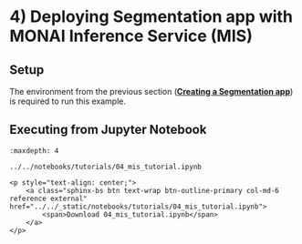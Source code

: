# 4) Deploying Segmentation app with MONAI Inference Service (MIS)

## Setup

The environment from the previous section (**<a href="./03_segmentation_app.html#setup">Creating a Segmentation app</a>**) is required to run this example.

## Executing from Jupyter Notebook

```{toctree}
:maxdepth: 4

../../notebooks/tutorials/04_mis_tutorial.ipynb
```

<!-- ```{raw} html
<div style="text-align: center;">
    <iframe width="560" height="315" src="https://www.youtube.com/watch?v=sISg521fdCA" title="YouTube video player" frameborder="0" allow="accelerometer; autoplay; clipboard-write; encrypted-media; gyroscope; picture-in-picture" allowfullscreen></iframe>
</div>
``` -->

```{raw} html
<p style="text-align: center;">
    <a class="sphinx-bs btn text-wrap btn-outline-primary col-md-6 reference external" href="../../_static/notebooks/tutorials/04_mis_tutorial.ipynb">
        <span>Download 04_mis_tutorial.ipynb</span>
    </a>
</p>
```
